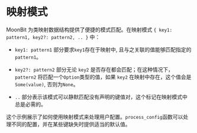 # 映射模式

MoonBit 为类映射数据结构提供了便捷的模式匹配。在映射模式 `{ key1: pattern1, key2?: pattern2, .. }` 中：

* `key1: pattern1` 部分要求`key1`存在于映射中, 且与之关联的值能够匹配指定的`pattern1`。

* `key2?: pattern2` 部分无论 `key2` 是否存在都会匹配；在这种情况下，`pattern2` 将匹配一个`Option`类型的值，如果 `key2` 在映射中存在，这个值会是`Some(value)`, 否则为`None`。

* `..` 部分表示该模式可以静默匹配没有声明的键值对，这个标记在映射模式中总是必需的。

这个示例展示了如何使用映射模式来处理用户配置。`process_config`函数可以处理不同的配置，并在某些键缺失时提供适当的默认值。
